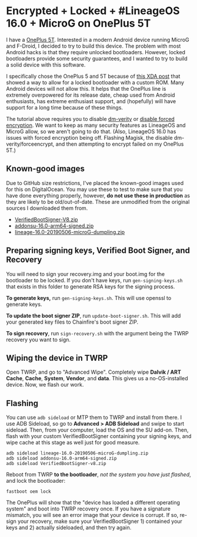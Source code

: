 # Encrypted + Locked + #LineageOS 16.0 + MicroG on OnePlus 5T

I have a [OnePlus 5T](). Interested in a modern Android device running MicroG and F-Droid, I decided to try to build this device. The problem with most Android hacks is that they require unlocked bootloaders. However, locked bootloaders provide some security guarantees, and I wanted to try to build a solid device with this software.

I specifically chose the OnePlus 5 and 5T because of [this XDA post](https://forum.xda-developers.com/oneplus-5/how-to/guide-relock-bootloader-custom-rom-t3849299) that showed a way to allow for a locked bootloader with a custom ROM. Many Android devices will not allow this. It helps that the OnePlus line is extremely overpowered for its release date, cheap used from Android enthusiasts, has extreme enthusiast support, and (hopefully) will have support for a long time because of these things.

The tutorial above requires you to disable [dm-verity](https://source.android.com/security/verifiedboot/dm-verity) or [disable forced encryption](https://source.android.com/security/encryption/full-disk). We want to keep as many security features as LineageOS and MicroG allow, so we aren't going to do that. (Also, LineageOS 16.0 has issues with forced encryption being off. Flashing Magisk, the disable dm-verity/forceencrypt, and then attempting to encrypt failed on my OnePlus 5T.)

## Known-good images

Due to GitHub size restrictions, I've placed the known-good images used for this on DigitalOcean. You may use these to test to make sure that you have done everything properly, however, **do not use these in production** as they are likely to be old/out-of-date. These are unmodified from the original sources I downloaded them from.

* [VerifiedBootSigner-V8.zip](https://rarecoil.sfo2.digitaloceanspaces.com/ecophone/dumpling/known-good/VerifiedBootSigner-v8.zip)
* [addonsu-16.0-arm64-signed.zip](https://rarecoil.sfo2.digitaloceanspaces.com/ecophone/dumpling/known-good/addonsu-16.0-arm64-signed.zip)
* [lineage-16.0-20190506-microG-dumpling.zip](https://rarecoil.sfo2.digitaloceanspaces.com/ecophone/dumpling/known-good/lineage-16.0-20190506-microG-dumpling.zip)


## Preparing signing keys, Verified Boot Signer, and Recovery

You will need to sign your recovery.img and your boot.img for the bootloader to be locked. If you don't have keys, run `gen-signing-keys.sh` that exists in this folder to generate RSA keys for the signing process.

**To generate keys,** run `gen-signing-keys.sh`. This will use openssl to generate keys.

**To update the boot signer ZIP**, run `update-boot-signer.sh`. This will add your generated key files to Chainfire's boot signer ZIP.

**To sign recovery**, run `sign-recovery.sh` with the argument being the TWRP recovery you want to sign.


## Wiping the device in TWRP

Open TWRP, and go to "Advanced Wipe". Completely wipe **Dalvik / ART Cache**, **Cache**, **System**, **Vendor**, and **data**. This gives us a no-OS-installed device. Now, we flash our work.

## Flashing

You can use `adb sideload` or MTP them to TWRP and install from there. I use ADB Sideload, so go to **Advanced > ADB Sideload** and swipe to start sideload. Then, from your computer, load the OS and the SU add-on. Then, flash with your custom VerifiedBootSigner containing your signing keys, and wipe cache at this stage as well just for good measure.

````
adb sideload lineage-16.0-20190506-microG-dumpling.zip
adb sideload addonsu-16.0-arm64-signed.zip 
adb sideload VerifiedBootSigner-v8.zip 
````

Reboot from TWRP **to the bootloader**, *not the system you have just flashed*, and lock the bootloader:

```
fastboot oem lock
```

The OnePlus will show that the "device has loaded a different operating system" and boot into TWRP recovery once. If you have a signature mismatch, you will see an error image that your device is corrupt. If so, re-sign your recovery, make sure your VerifiedBootSigner 1) contained your keys and 2) actually sideloaded, and then try again.

